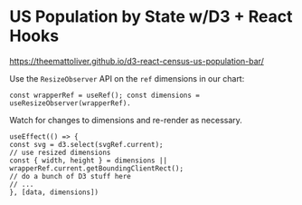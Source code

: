 # US Population by State w/D3 + React Hooks

https://theemattoliver.github.io/d3-react-census-us-population-bar/

Use the `ResizeObserver` API on the `ref` dimensions in our chart: 


`const wrapperRef = useRef();
const dimensions = useResizeObserver(wrapperRef).
`

Watch for changes to dimensions and re-render as necessary.

    useEffect(() => {
    const svg = d3.select(svgRef.current);
    // use resized dimensions
    const { width, height } = dimensions || wrapperRef.current.getBoundingClientRect(); 
    // do a bunch of D3 stuff here
    // ...
    }, [data, dimensions])
  
